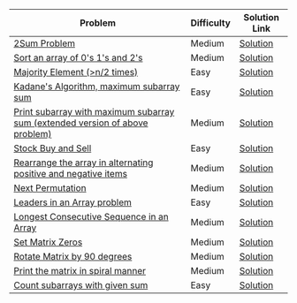 | Problem                                                                                                                         | Difficulty | Solution Link                                                                                                               |
|---------------------------------------------------------------------------------------------------------------------------------|------------|-----------------------------------------------------------------------------------------------------------------------------|
| [2Sum Problem](https://www.geeksforgeeks.org/two-sum-problem/)                                                                 | Medium     | [Solution](https://practice.geeksforgeeks.org/problems/two-sum-problem/0)                                                   |
| [Sort an array of 0's 1's and 2's](https://www.geeksforgeeks.org/sort-an-array-of-0s-1s-and-2s/)                               | Medium     | [Solution](https://practice.geeksforgeeks.org/problems/sort-an-array-of-0s-1s-and-2s-1587115621/1)                          |
| [Majority Element (>n/2 times)](https://www.geeksforgeeks.org/majority-element/)                                               | Easy       | [Solution](https://practice.geeksforgeeks.org/problems/majority-element-1587115620/1)                                       |
| [Kadane's Algorithm, maximum subarray sum](https://www.geeksforgeeks.org/largest-sum-contiguous-subarray/)                     | Easy       | [Solution](https://practice.geeksforgeeks.org/problems/kadanes-algorithm-1587115620/1)                                      |
| [Print subarray with maximum subarray sum (extended version of above problem)](https://www.geeksforgeeks.org/print-subarray-with-maximum-subarray-sum/) | Medium | [Solution](https://practice.geeksforgeeks.org/problems/maximum-sum-subarray2630/1)                                          |
| [Stock Buy and Sell](https://www.geeksforgeeks.org/stock-buy-sell/)                                                            | Easy       | [Solution](https://practice.geeksforgeeks.org/problems/stock-buy-and-sell-1587115621/1)                                     |
| [Rearrange the array in alternating positive and negative items](https://www.geeksforgeeks.org/rearrange-array-alternating-positive-negative-items-o1-extra-space/) | Medium | [Solution](https://practice.geeksforgeeks.org/problems/array-of-alternate-ve-and-ve-nos/0)                                  |
| [Next Permutation](https://www.geeksforgeeks.org/find-the-next-lexicographically-greater-word-than-a-given-word/)              | Medium     | [Solution](https://practice.geeksforgeeks.org/problems/next-permutation5226/1)                                              |
| [Leaders in an Array problem](https://www.geeksforgeeks.org/leaders-in-an-array/)                                              | Easy       | [Solution](https://practice.geeksforgeeks.org/problems/leaders-in-an-array-1587115620/1)                                    |
| [Longest Consecutive Sequence in an Array](https://www.geeksforgeeks.org/longest-consecutive-subsequence/)                     | Medium     | [Solution](https://practice.geeksforgeeks.org/problems/longest-consecutive-subsequence2449/1)                               |
| [Set Matrix Zeros](https://www.geeksforgeeks.org/a-boolean-matrix-question/)                                                   | Medium     | [Solution](https://practice.geeksforgeeks.org/problems/set-matrix-zeroes-1587115621/1)                                      |
| [Rotate Matrix by 90 degrees](https://www.geeksforgeeks.org/inplace-rotate-square-matrix-by-90-degrees/)                       | Medium     | [Solution](https://practice.geeksforgeeks.org/problems/rotate-by-90-degree0356/1)                                           |
| [Print the matrix in spiral manner](https://www.geeksforgeeks.org/print-a-given-matrix-in-spiral-form/)                        | Medium     | [Solution](https://practice.geeksforgeeks.org/problems/spirally-traversing-a-matrix-1587115621/1)                           |
| [Count subarrays with given sum](https://www.geeksforgeeks.org/number-subarrays-sum-exactly-equal-k/)                          | Easy       | [Solution](https://practice.geeksforgeeks.org/problems/number-of-subarrays-with-given-sum/1)                                 |
